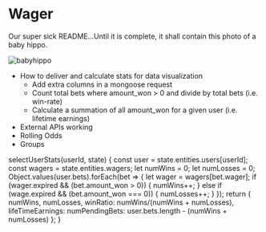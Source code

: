 # Wager

Our super sick README...Until it is complete, it shall contain this photo of a baby hippo.

![babyhippo](https://i.pinimg.com/originals/be/12/3b/be123b5eb809680ed59a9e7123b93daa.jpg)

* How to deliver and calculate stats for data visualization
  * Add extra columns in a mongoose request
  * Count total bets where amount_won > 0 and divide by total bets 
    (i.e. win-rate)
  * Calculate a summation of all amount_won for a given user
    (i.e. lifetime earnings)
* External APIs working
* Rolling Odds
* Groups

selectUserStats(userId, state) {
  const user = state.entities.users[userId];
  const wagers = state.entities.wagers;
  let numWins = 0;
  let numLosses = 0;
  Object.values(user.bets).forEach(bet => {
    let wager = wagers[bet.wager];
    if (wager.expired && (bet.amount_won > 0)) {
      numWins++;
    } else if (wage.expired && (bet.amount_won === 0)) {
      numLosses++;
    }
  });
  return { numWins, 
          numLosses, 
          winRatio: numWins/(numWins + numLosses),
          lifeTimeEarnings: 
          numPendingBets: user.bets.length - (numWins + numLosses)
          };
}